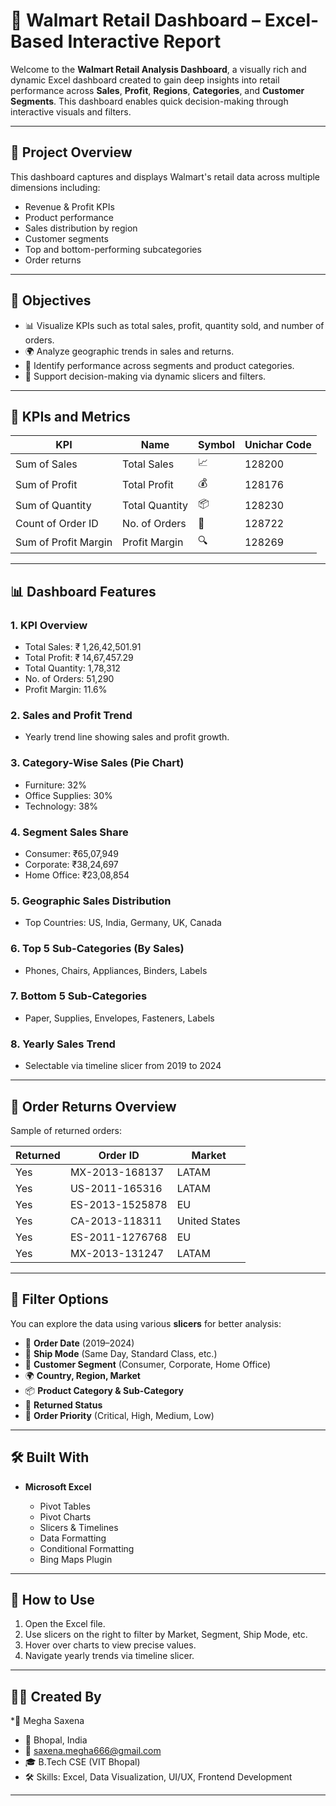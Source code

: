 # 🛒 Walmart Retail Dashboard – Excel-Based Interactive Report

Welcome to the **Walmart Retail Analysis Dashboard**, a visually rich and dynamic Excel dashboard created to gain deep insights into retail performance across **Sales**, **Profit**, **Regions**, **Categories**, and **Customer Segments**. This dashboard enables quick decision-making through interactive visuals and filters.

---

## 📘 Project Overview

This dashboard captures and displays Walmart's retail data across multiple dimensions including:

* Revenue & Profit KPIs
* Product performance
* Sales distribution by region
* Customer segments
* Top and bottom-performing subcategories
* Order returns

---

## 🎯 Objectives

* 📊 Visualize KPIs such as total sales, profit, quantity sold, and number of orders.
* 🌍 Analyze geographic trends in sales and returns.
* 🧠 Identify performance across segments and product categories.
* 🔎 Support decision-making via dynamic slicers and filters.

---

## 📌 KPIs and Metrics

| **KPI**              | **Name**       | **Symbol** | **Unichar Code** |
| -------------------- | -------------- | ---------- | ---------------- |
| Sum of Sales         | Total Sales    | 📈         | 128200           |
| Sum of Profit        | Total Profit   | 💰         | 128176           |
| Sum of Quantity      | Total Quantity | 📦         | 128230           |
| Count of Order ID    | No. of Orders  | 📌         | 128722           |
| Sum of Profit Margin | Profit Margin  | 🔍         | 128269           |


---

## 📊 Dashboard Features

### 1. **KPI Overview**

* Total Sales: ₹ 1,26,42,501.91
* Total Profit: ₹ 14,67,457.29
* Total Quantity: 1,78,312
* No. of Orders: 51,290
* Profit Margin: 11.6%

### 2. **Sales and Profit Trend**

* Yearly trend line showing sales and profit growth.

### 3. **Category-Wise Sales (Pie Chart)**

* Furniture: 32%
* Office Supplies: 30%
* Technology: 38%

### 4. **Segment Sales Share**

* Consumer: ₹65,07,949
* Corporate: ₹38,24,697
* Home Office: ₹23,08,854

### 5. **Geographic Sales Distribution**

* Top Countries: US, India, Germany, UK, Canada

### 6. **Top 5 Sub-Categories (By Sales)**

* Phones, Chairs, Appliances, Binders, Labels

### 7. **Bottom 5 Sub-Categories**

* Paper, Supplies, Envelopes, Fasteners, Labels

### 8. **Yearly Sales Trend**

* Selectable via timeline slicer from 2019 to 2024

---

## 🔁 Order Returns Overview

Sample of returned orders:

| Returned | Order ID        | Market        |
| -------- | --------------- | ------------- |
| Yes      | MX-2013-168137  | LATAM         |
| Yes      | US-2011-165316  | LATAM         |
| Yes      | ES-2013-1525878 | EU            |
| Yes      | CA-2013-118311  | United States |
| Yes      | ES-2011-1276768 | EU            |
| Yes      | MX-2013-131247  | LATAM         |


---

## 📅 Filter Options

You can explore the data using various **slicers** for better analysis:

* 📆 **Order Date** (2019–2024)
* 🚚 **Ship Mode** (Same Day, Standard Class, etc.)
* 🧍 **Customer Segment** (Consumer, Corporate, Home Office)
* 🌍 **Country, Region, Market**
* 📦 **Product Category & Sub-Category**
* 🔄 **Returned Status**
* 🎯 **Order Priority** (Critical, High, Medium, Low)

---

## 🛠️ Built With

* **Microsoft Excel**

  * Pivot Tables
  * Pivot Charts
  * Slicers & Timelines
  * Data Formatting
  * Conditional Formatting
  * Bing Maps Plugin

---

## 📂 How to Use

1. Open the Excel file.
2. Use slicers on the right to filter by Market, Segment, Ship Mode, etc.
3. Hover over charts to view precise values.
4. Navigate yearly trends via timeline slicer.

---

## 🙋‍♀️ Created By

*👩 Megha Saxena
* 📍 Bhopal, India
* 📧 [saxena.megha666@gmail.com](mailto:saxena.megha666@gmail.com)
* 🎓 B.Tech CSE (VIT Bhopal)
* 🛠️ Skills: Excel, Data Visualization, UI/UX, Frontend Development


---
